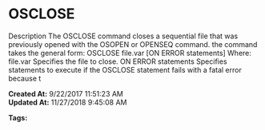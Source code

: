 # OSCLOSE

Description The OSCLOSE command closes a sequential file that was previously opened with the OSOPEN or OPENSEQ command. the command takes the general form: OSCLOSE file.var [ON ERROR statements] Where: file.var Specifies the file to close. ON ERROR statements Specifies statements to execute if the OSCLOSE statement fails with a fatal error because t  

**Created At:** 9/22/2017 11:51:23 AM  
**Updated At:** 11/27/2018 9:45:08 AM  

**Tags:**
<badge text='file handling' vertical='middle' />
